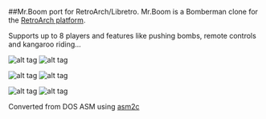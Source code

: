 ##Mr.Boom port for RetroArch/Libretro.
Mr.Boom is a Bomberman clone for the [RetroArch platform](https://www.libretro.com).

Supports up to 8 players and features like pushing bombs, remote controls and kangaroo riding...

![alt tag](http://mrboom.mumblecore.org/mrb0.png)
![alt tag](http://mrboom.mumblecore.org/mrb1.png)

![alt tag](http://mrboom.mumblecore.org/mrb2.png)
![alt tag](http://mrboom.mumblecore.org/mrb4.png)

![alt tag](http://mrboom.mumblecore.org/mrb5.png)
![alt tag](http://mrboom.mumblecore.org/draw.gif)

Converted from DOS ASM using [asm2c](https://github.com/frranck/asm2c)
